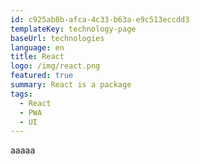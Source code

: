 ```yaml
---
id: c925ab8b-afca-4c33-b63a-e9c513eccdd3
templateKey: technology-page
baseUrl: technologies
language: en
title: React
logo: /img/react.png
featured: true
summary: React is a package
tags:
  - React
  - PWA
  - UI
---
```

aaaaa

